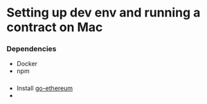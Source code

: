 # Setting up dev env and running a contract on Mac

### Dependencies

* Docker
* npm

### 

* Install [go-ethereum](https://github.com/ethereum/go-ethereum/wiki/Installation-Instructions-for-Mac#installing-with-homebrew)
* 